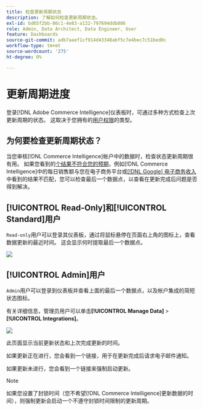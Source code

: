 ```yaml
---
title: 检查更新周期状态
description: 了解如何检查更新周期状态。
exl-id: bd65f2bb-86c1-4e83-a132-797694ddb086
role: Admin, Data Architect, Data Engineer, User
feature: Dashboards
source-git-commit: adb7aaef1cf914d43348abf5c7e4bec7c51bed0c
workflow-type: tm+mt
source-wordcount: '275'
ht-degree: 0%

---
```


# 更新周期进度

登录[!DNL Adobe Commerce Intelligence]仪表板时，可通过多种方式检查上次更新周期的状态。 这取决于您拥有的[用户权限](../administrator/user-management/user-management.md)的类型。

## 为何要检查更新周期状态？

当您审核[!DNL Commerce Intelligence]帐户中的数据时，检查状态更新周期很有用。 如果您看到的[个结果不符合您的预期](../data-analyst/data-warehouse-mgr/data-and-updates-faq.md)，例如[!DNL Commerce Intelligence]中的每日销售额与您在电子商务平台或[[!DNL Google] 电子商务收入](https://experienceleague.adobe.com/docs/commerce-knowledge-base/kb/troubleshooting/miscellaneous/diagnosing-google-ecommerce-revenue-discrepancies.html?lang=zh-Hans)中看到的结果不匹配，您可以检查最后一个数据点，以查看在更新完成后问题是否得到解决。

## [!UICONTROL Read-Only]和[!UICONTROL Standard]用户

`Read-only`用户可以登录其仪表板，通过将鼠标悬停在页面右上角的图标上，查看数据更新的最近时间。 这会显示何时提取最后一个数据点。

![](../../mbi/assets/last-success-data.png)

## [!UICONTROL Admin]用户

`Admin`用户可以登录到仪表板并查看上面的最后一个数据点，以及帐户集成的简短状态图标。

有关详细信息，管理员用户可以单击&#x200B;**[!UICONTROL Manage Data]** > **[!UICONTROL Integrations]**。

![](../../mbi/assets/detail-manage-data-integrations.png)

此页面显示当前更新状态和上次完成更新的时间。

如果更新正在进行，您会看到一个链接，用于在更新完成后请求电子邮件通知。

如果更新未进行，您会看到一个链接来强制启动更新。

>[!NOTE]
>
>如果您设置了封锁时间（您不希望[!DNL Commerce Intelligence]更新数据的时间），则强制更新会启动一个不遵守封锁时间限制的更新周期。

